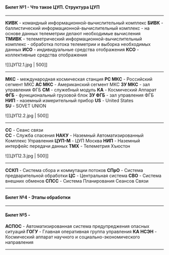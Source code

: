 #### Билет №1 - Что такое ЦУП. Структура ЦУП

---
**КИВК** - командный информационной-вычислительный комплекс
**БИВК** - баллистический информационной-вычислительный комплекс
	- на основе данных телеметрии делают необходимые вычисления  
**ТМИВК** - телеметрический информационной-вычислительный комплекс
	- обработка потока телеметрии и выборка необходимых данных
**ИСО** - индивидуальные средства отображения
**КСО** - коллективные средства отображения

![[ЦУП2.1.jpg | 500]]

---
**МКС** - международная космическая станция
**РС МКС** - Российский сегмент МКС
**АС МКС** - Американский сегмент МКС
**ЗУ МКС** - зал управления ФГБ
**СМ** - служебный модуль
**КА** - Космический Аппарат
**ФГБ** - функциональный грузовой блок
**ЗУ ФГБ** - зал управления ФГБ
**НИП** - наземный измерительный прибор
**US** - United States   
**SU** - SOVET UNION

![[ЦУП2.2.jpg | 500]]

---
**СС** - Сеанс связи  
**СС** - Служба спасения
**НАКУ** - Наземный Автоматизированный Комплекс Управления
**ЦУП-М** - ЦУП Москва
**НИП** - Наземный интерфейс передачи данных
**ТМХ** - Телеметрия Хъюстон

![[ЦУП2.3.jpg | 500]]

---
**ССКП** - Система сбора и коммутации потоков 
**СПрО** - Система предварительной обработки 
**ЦС** - Центральная система
**СВО** - Система внешних обменов
**СПСС** - Система Планирования Сеансов Связи

---
#### Билет №4 - Этапы обработки



---
#### Билет №5 - 

**АСПОС** - Автоматизированная система предупреджения опасных ситуаций
**ГОГУ** - Главная оперативная группа управления 
**КА НСЭН** - Космический аппарат научного и социально-экономического направления 

---
